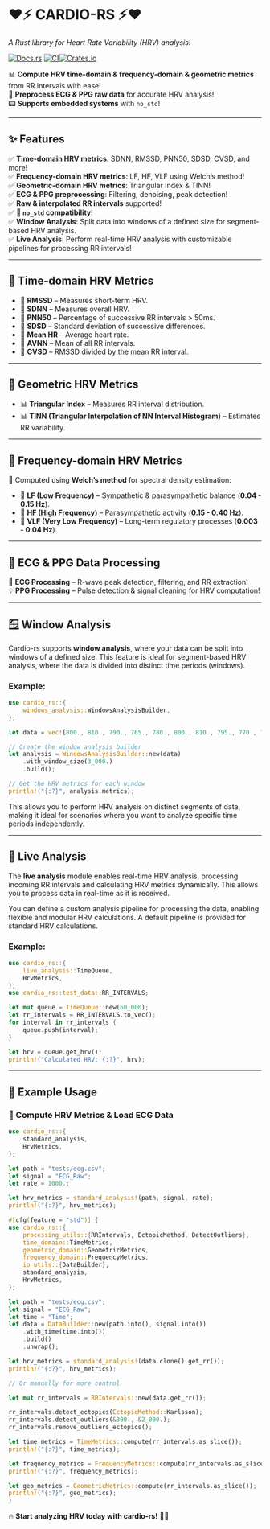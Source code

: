 # ❤️⚡ CARDIO-RS ⚡❤️  
*A Rust library for Heart Rate Variability (HRV) analysis!*  

[![Docs.rs](https://docs.rs/cardio-rs/badge.svg)](https://docs.rs/cardio-rs)  [![CI](https://github.com/bgallois/cardio-rs/actions/workflows/test.yml/badge.svg)](https://github.com/bgallois/cardio-rs/actions/)[![Crates.io](https://img.shields.io/crates/v/cardio-rs.svg)](https://crates.io/crates/cardio-rs)

📊 **Compute HRV time-domain & frequency-domain & geometric metrics** from RR intervals with ease!  
💓 **Preprocess ECG & PPG raw data** for accurate HRV analysis!  
📟 **Supports embedded systems** with `no_std`!  

---

## ✨ Features  

✅ **Time-domain HRV metrics**: SDNN, RMSSD, PNN50, SDSD, CVSD, and more!  
✅ **Frequency-domain HRV metrics**: LF, HF, VLF using Welch’s method!  
✅ **Geometric-domain HRV metrics**: Triangular Index & TINN!  
✅ **ECG & PPG preprocessing**: Filtering, denoising, peak detection!  
✅ **Raw & interpolated RR intervals** supported!  
✅ **🚀 `no_std` compatibility**!  
✅ **Window Analysis**: Split data into windows of a defined size for segment-based HRV analysis.  
✅ **Live Analysis**: Perform real-time HRV analysis with customizable pipelines for processing RR intervals!  

---

## 📏 Time-domain HRV Metrics  

- 🔹 **RMSSD** – Measures short-term HRV.  
- 🔹 **SDNN** – Measures overall HRV.  
- 🔹 **PNN50** – Percentage of successive RR intervals > 50ms.  
- 🔹 **SDSD** – Standard deviation of successive differences.  
- 🔹 **Mean HR** – Average heart rate.  
- 🔹 **AVNN** – Mean of all RR intervals.  
- 🔹 **CVSD** – RMSSD divided by the mean RR interval.  

---

## 📐 Geometric HRV Metrics  

- 📊 **Triangular Index** – Measures RR interval distribution.  
- 📊 **TINN (Triangular Interpolation of NN Interval Histogram)** – Estimates RR variability.  

---

## 🎵 Frequency-domain HRV Metrics  

📡 Computed using **Welch’s method** for spectral density estimation:  

- 🎼 **LF (Low Frequency)** – Sympathetic & parasympathetic balance (**0.04 - 0.15 Hz**).  
- 🎼 **HF (High Frequency)** – Parasympathetic activity (**0.15 - 0.40 Hz**).  
- 🎼 **VLF (Very Low Frequency)** – Long-term regulatory processes (**0.003 - 0.04 Hz**).  

---

## 🏥 ECG & PPG Data Processing  

📡 **ECG Processing** – R-wave peak detection, filtering, and RR extraction!  
💡 **PPG Processing** – Pulse detection & signal cleaning for HRV computation!  

---

## 🪟 Window Analysis  

Cardio-rs supports **window analysis**, where your data can be split into windows of a defined size. This feature is ideal for segment-based HRV analysis, where the data is divided into distinct time periods (windows).  

### Example:  

```rust
use cardio_rs::{
    windows_analysis::WindowsAnalysisBuilder,
};

let data = vec![800., 810., 790., 765., 780., 800., 810., 795., 770., 785.];

// Create the window analysis builder
let analysis = WindowsAnalysisBuilder::new(data)
    .with_window_size(3_000.)
    .build();

// Get the HRV metrics for each window
println!("{:?}", analysis.metrics);
```

This allows you to perform HRV analysis on distinct segments of data, making it ideal for scenarios where you want to analyze specific time periods independently.

---

## 🔄 Live Analysis  

The **live analysis** module enables real-time HRV analysis, processing incoming RR intervals and calculating HRV metrics dynamically. This allows you to process data in real-time as it is received.

You can define a custom analysis pipeline for processing the data, enabling flexible and modular HRV calculations. A default pipeline is provided for standard HRV calculations.

### Example:  

```rust
use cardio_rs::{
    live_analysis::TimeQueue,
    HrvMetrics,
};
use cardio_rs::test_data::RR_INTERVALS;

let mut queue = TimeQueue::new(60_000);
let rr_intervals = RR_INTERVALS.to_vec();
for interval in rr_intervals {
    queue.push(interval);
}

let hrv = queue.get_hrv();
println!("Calculated HRV: {:?}", hrv);
```

---

## 🦀 Example Usage  

### 🚀 Compute HRV Metrics & Load ECG Data  

```rust
use cardio_rs::{
    standard_analysis,
    HrvMetrics,
};

let path = "tests/ecg.csv";
let signal = "ECG_Raw";
let rate = 1000.;

let hrv_metrics = standard_analysis!(path, signal, rate);
println!("{:?}", hrv_metrics);
```

```rust
#[cfg(feature = "std")] {
use cardio_rs::{
    processing_utils::{RRIntervals, EctopicMethod, DetectOutliers},
    time_domain::TimeMetrics,
    geometric_domain::GeometricMetrics,
    frequency_domain::FrequencyMetrics,
    io_utils::{DataBuilder},
    standard_analysis,
    HrvMetrics,
};

let path = "tests/ecg.csv";
let signal = "ECG_Raw";
let time = "Time";
let data = DataBuilder::new(path.into(), signal.into())
    .with_time(time.into())
    .build()
    .unwrap();

let hrv_metrics = standard_analysis!(data.clone().get_rr());
println!("{:?}", hrv_metrics);

// Or manually for more control

let mut rr_intervals = RRIntervals::new(data.get_rr());

rr_intervals.detect_ectopics(EctopicMethod::Karlsson);
rr_intervals.detect_outliers(&300., &2_000.);
rr_intervals.remove_outliers_ectopics();

let time_metrics = TimeMetrics::compute(rr_intervals.as_slice());
println!("{:?}", time_metrics);

let frequency_metrics = FrequencyMetrics::compute(rr_intervals.as_slice(), 10.);
println!("{:?}", frequency_metrics);

let geo_metrics = GeometricMetrics::compute(rr_intervals.as_slice());
println!("{:?}", geo_metrics);
}
```

🔥 **Start analyzing HRV today with cardio-rs!** 🚀💓
